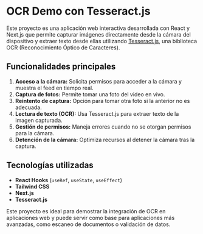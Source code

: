 # OCR Demo con Tesseract.js

Este proyecto es una aplicación web interactiva desarrollada con React y Next.js que permite capturar imágenes directamente desde la cámara del dispositivo y extraer texto desde ellas utilizando [Tesseract.js](https://github.com/naptha/tesseract.js), una biblioteca OCR (Reconocimiento Óptico de Caracteres).

## Funcionalidades principales

1. **Acceso a la cámara:** Solicita permisos para acceder a la cámara y muestra el feed en tiempo real.
2. **Captura de fotos:** Permite tomar una foto del video en vivo.
3. **Reintento de captura:** Opción para tomar otra foto si la anterior no es adecuada.
4. **Lectura de texto (OCR):** Usa Tesseract.js para extraer texto de la imagen capturada.
5. **Gestión de permisos:** Maneja errores cuando no se otorgan permisos para la cámara.
6. **Detención de la cámara:** Optimiza recursos al detener la cámara tras la captura.

## Tecnologías utilizadas

- **React Hooks** (`useRef`, `useState`, `useEffect`)
- **Tailwind CSS**
- **Next.js**
- **Tesseract.js**

Este proyecto es ideal para demostrar la integración de OCR en aplicaciones web y puede servir como base para aplicaciones más avanzadas, como escaneo de documentos o validación de datos.
